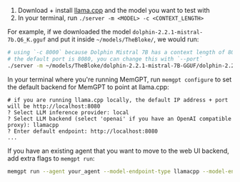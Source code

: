 1. Download + install [llama.cpp](https://github.com/ggerganov/llama.cpp) and the model you want to test with
2. In your terminal, run `./server -m <MODEL> -c <CONTEXT_LENGTH>`

For example, if we downloaded the model `dolphin-2.2.1-mistral-7b.Q6_K.gguf` and put it inside `~/models/TheBloke/`, we would run:
```sh
# using `-c 8000` because Dolphin Mistral 7B has a context length of 8000
# the default port is 8080, you can change this with `--port`
./server -m ~/models/TheBloke/dolphin-2.2.1-mistral-7B-GGUF/dolphin-2.2.1-mistral-7b.Q6_K.gguf -c 8000
```

In your terminal where you're running MemGPT, run `memgpt configure` to set the default backend for MemGPT to point at llama.cpp:
```
# if you are running llama.cpp locally, the default IP address + port will be http://localhost:8080
? Select LLM inference provider: local
? Select LLM backend (select 'openai' if you have an OpenAI compatible proxy): llamacpp
? Enter default endpoint: http://localhost:8080
...
```

If you have an existing agent that you want to move to the web UI backend, add extra flags to `memgpt run`:
```sh
memgpt run --agent your_agent --model-endpoint-type llamacpp --model-endpoint http://localhost:8080
```